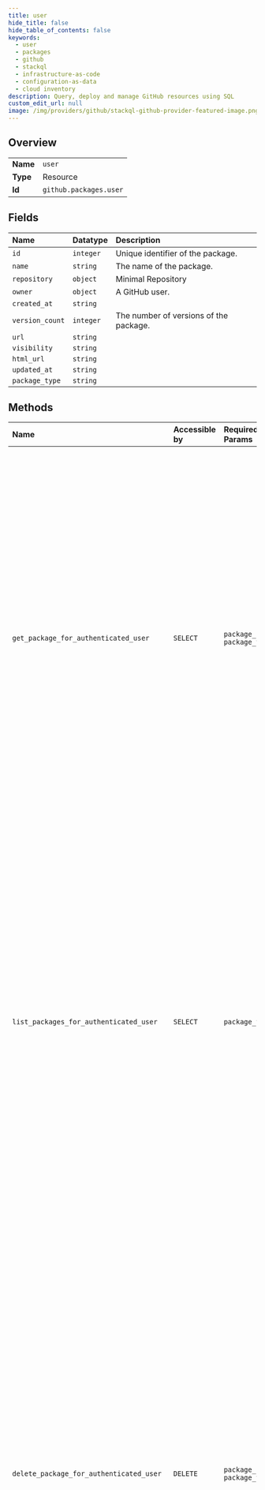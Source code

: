 ```yaml
---
title: user
hide_title: false
hide_table_of_contents: false
keywords:
  - user
  - packages
  - github    
  - stackql
  - infrastructure-as-code
  - configuration-as-data
  - cloud inventory
description: Query, deploy and manage GitHub resources using SQL
custom_edit_url: null
image: /img/providers/github/stackql-github-provider-featured-image.png
---
```

  
    

## Overview
<table><tbody>
<tr><td><b>Name</b></td><td><code>user</code></td></tr>
<tr><td><b>Type</b></td><td>Resource</td></tr>
<tr><td><b>Id</b></td><td><code>github.packages.user</code></td></tr>
</tbody></table>

## Fields
| Name | Datatype | Description |
|:-----|:---------|:------------|
| `id` | `integer` | Unique identifier of the package. |
| `name` | `string` | The name of the package. |
| `repository` | `object` | Minimal Repository |
| `owner` | `object` | A GitHub user. |
| `created_at` | `string` |  |
| `version_count` | `integer` | The number of versions of the package. |
| `url` | `string` |  |
| `visibility` | `string` |  |
| `html_url` | `string` |  |
| `updated_at` | `string` |  |
| `package_type` | `string` |  |
## Methods
| Name | Accessible by | Required Params | Description |
|:-----|:--------------|:----------------|:------------|
| `get_package_for_authenticated_user` | `SELECT` | `package_name, package_type` | Gets a specific package for a package owned by the authenticated user.<br /><br />To use this endpoint, you must authenticate using an access token with the `read:packages` scope. If the `package_type` belongs to a GitHub Packages registry that only supports repository-scoped permissions, your token must also include the `repo` scope. For the list of GitHub Packages registries that only support repository-scoped permissions, see "[About permissions for GitHub Packages](https://docs.github.com/packages/learn-github-packages/about-permissions-for-github-packages#permissions-for-repository-scoped-packages)." |
| `list_packages_for_authenticated_user` | `SELECT` | `package_type` | Lists packages owned by the authenticated user within the user's namespace.<br /><br />To use this endpoint, you must authenticate using an access token with the `read:packages` scope. If the `package_type` belongs to a GitHub Packages registry that only supports repository-scoped permissions, your token must also include the `repo` scope. For the list of GitHub Packages registries that only support repository-scoped permissions, see "[About permissions for GitHub Packages](https://docs.github.com/packages/learn-github-packages/about-permissions-for-github-packages#permissions-for-repository-scoped-packages)." |
| `delete_package_for_authenticated_user` | `DELETE` | `package_name, package_type` | Deletes a package owned by the authenticated user. You cannot delete a public package if any version of the package has more than 5,000 downloads. In this scenario, contact GitHub support for further assistance.<br /><br />To use this endpoint, you must authenticate using an access token with the `read:packages` and `delete:packages` scopes.<br />If the `package_type` belongs to a GitHub Packages registry that only supports repository-scoped permissions, your token must also include the `repo` scope. For the list of GitHub Packages registries that only support repository-scoped permissions, see "[About permissions for GitHub Packages](https://docs.github.com/packages/learn-github-packages/about-permissions-for-github-packages#permissions-for-repository-scoped-packages)." |
| `restore_package_for_authenticated_user` | `EXEC` | `package_name, package_type` | Restores a package owned by the authenticated user.<br /><br />You can restore a deleted package under the following conditions:<br />  - The package was deleted within the last 30 days.<br />  - The same package namespace and version is still available and not reused for a new package. If the same package namespace is not available, you will not be able to restore your package. In this scenario, to restore the deleted package, you must delete the new package that uses the deleted package's namespace first.<br /><br />To use this endpoint, you must authenticate using an access token with the `read:packages` and `write:packages` scopes. If the `package_type` belongs to a GitHub Packages registry that only supports repository-scoped permissions, your token must also include the `repo` scope. For the list of GitHub Packages registries that only support repository-scoped permissions, see "[About permissions for GitHub Packages](https://docs.github.com/packages/learn-github-packages/about-permissions-for-github-packages#permissions-for-repository-scoped-packages)." |
